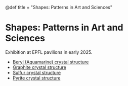 @def title = "Shapes: Patterns in Art and Sciences"

# Shapes: Patterns in Art and Sciences

Exhibition at EPFL pavilions in early 2025.

- [Beryl (Aquamarine) crystal structure](/outreach/2025_shapes/beryl/)
- [Graphite crystal structure](/outreach/2025_shapes/graphite/)
- [Sulfur crystal structure](/outreach/2025_shapes/sulfur/)
- [Pyrite crystal structure](/outreach/2025_shapes/pyrite/)
